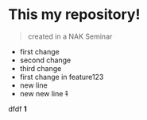 # This my repository!
> created in a NAK Seminar
* first change
* second change
* third change
* first change in feature123
* new line
* new new line
~~1~~

dfdf
**1**
